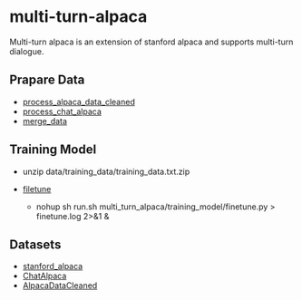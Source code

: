 # multi-turn-alpaca
Multi-turn alpaca is an extension of stanford alpaca and supports multi-turn dialogue.

## Prapare Data
- [process_alpaca_data_cleaned](multi_turn_alpaca/prepare_data/process_alpaca_data_cleaned.py)
- [process_chat_alpaca](multi_turn_alpaca/prepare_data/process_chat_alpaca.py)
- [merge_data](multi_turn_alpaca/prepare_data/merge_data.py)

## Training Model
- unzip data/training_data/training_data.txt.zip

- [filetune](chat_sentiment_analysis/llama/finetune.py)
  - nohup sh run.sh multi_turn_alpaca/training_model/finetune.py > finetune.log 2>&1 &

## Datasets
- [stanford_alpaca](https://github.com/tatsu-lab/stanford_alpaca#fine-tuning)
- [ChatAlpaca](https://github.com/cascip/ChatAlpaca)
- [AlpacaDataCleaned](https://github.com/gururise/AlpacaDataCleaned)